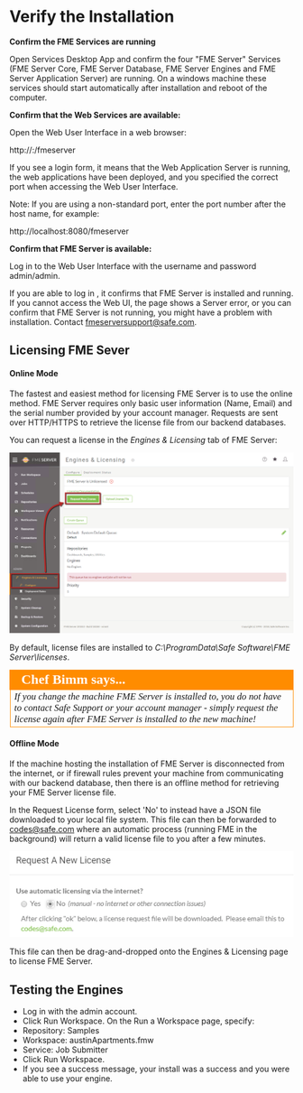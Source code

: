 

# Verify the Installation #

**Confirm the FME Services are running**

Open Services Desktop App and confirm the four "FME Server" Services (FME Server Core, FME Server Database, FME Server Engines and FME Server Application Server) are running.  On a windows machine these services should start automatically after installation and reboot of the computer.


**Confirm that the Web Services are available:**

Open the Web User Interface in a web browser:

http://<host>:<port>/fmeserver

If you see a login form, it means that the Web Application Server is running, the web applications have been deployed, and you specified the correct port when accessing the Web User Interface.

Note: If you are using a non-standard port, enter the port number after the host name, for example:

http://localhost:8080/fmeserver

**Confirm that FME Server is available:**

Log in to the Web User Interface with the username and password admin/admin.

If you are able to log in , it confirms that FME Server is installed and running.
If you cannot access the Web UI, the page shows a Server error, or you can confirm that FME Server is not running, you might have a problem with installation. Contact fmeserversupport@safe.com.

## Licensing FME Sever ##

#### Online Mode ####

The fastest and easiest method for licensing FME Server is to use the online method. FME Server requires only basic user information (Name, Email) and the serial number provided by your account manager. Requests are sent over HTTP/HTTPS to retrieve the license file from our backend databases.

You can request a license in the *Engines & Licensing* tab of FME Server:

![](./Images/2.009.Licensing.png)

By default, license files are installed to *C:\ProgramData\Safe Software\FME Server\licenses*.

<!--Person X Says Section-->

<table style="border-spacing: 0px">
<tr>
<td style="vertical-align:middle;background-color:darkorange;border: 2px solid darkorange">
<i class="fa fa-quote-left fa-lg fa-pull-left fa-fw" style="color:white;padding-right: 12px;vertical-align:text-top"></i>
<span style="color:white;font-size:x-large;font-weight: bold;font-family:serif">Chef Bimm says...</span>
</td>
</tr>

<tr>
<td style="border: 1px solid darkorange">
<span style="font-family:serif; font-style:italic; font-size:larger">
If you change the machine FME Server is installed to, you do not have to contact Safe Support or your account manager - simply request the license again after FME Server is installed to the new machine!
</span>
</td>
</tr>
</table>


#### Offline Mode ####

If the machine hosting the installation of FME Server is disconnected from the internet, or if firewall rules prevent your machine from communicating with our backend database, then there is an offline method for retrieving your FME Server license file.

In the Request License form, select 'No' to instead have a JSON file downloaded to your local file system. This file can then be forwarded to codes@safe.com where an automatic process (running FME in the background) will return a valid license file to you after a few minutes.

![](./Images/2.010.LicensingOffline.png)

This file can then be drag-and-dropped onto the Engines & Licensing page to license FME Server.


## Testing the Engines ##

- Log in with the admin account.
- Click Run Workspace. On the Run a Workspace page, specify:
- Repository: Samples
- Workspace: austinApartments.fmw
- Service: Job Submitter
- Click Run Workspace.
- If you see a success message, your install was a success and you were able to use your engine.
